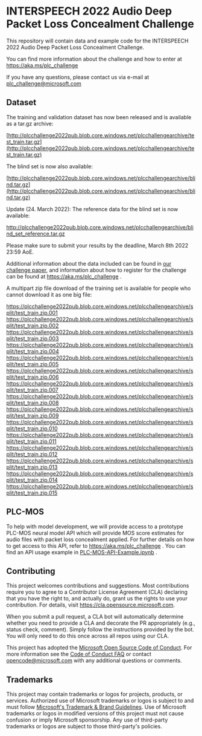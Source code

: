 # INTERSPEECH 2022 Audio Deep Packet Loss Concealment Challenge

This repository will contain data and example code for the INTERSPEECH 2022 Audio Deep 
Packet Loss Concealment Challenge.

You can find more information about the challenge and how to enter at https://aka.ms/plc_challenge

If you have any questions, please contact us via e-mail at plc_challenge@microsoft.com

## Dataset

The training and validation dataset has now been released and is available as a tar.gz archive:

[http://plcchallenge2022pub.blob.core.windows.net/plcchallengearchive/test_train.tar.gz](http://plcchallenge2022pub.blob.core.windows.net/plcchallengearchive/test_train.tar.gz)

The blind set is now also available:

[http://plcchallenge2022pub.blob.core.windows.net/plcchallengearchive/blind.tar.gz](http://plcchallenge2022pub.blob.core.windows.net/plcchallengearchive/blind.tar.gz)

Update (24. March 2022): The reference data for the blind set is now available:

http://plcchallenge2022pub.blob.core.windows.net/plcchallengearchive/blind_set_reference.tar.gz

Please make sure to submit your results by the deadline, March 8th 2022 23:59 AoE.

Additional information about the data included can be found in [our challenge paper](INTERSPEECH_2022_Deep_PLC_Challenge.pdf), and information about how to register for the challenge can be found at https://aka.ms/plc_challenge .

A multipart zip file download of the training set is available for people who cannot download it as one big file:

https://plcchallenge2022pub.blob.core.windows.net/plcchallengearchive/split/test_train.zip.001
https://plcchallenge2022pub.blob.core.windows.net/plcchallengearchive/split/test_train.zip.002
https://plcchallenge2022pub.blob.core.windows.net/plcchallengearchive/split/test_train.zip.003
https://plcchallenge2022pub.blob.core.windows.net/plcchallengearchive/split/test_train.zip.004
https://plcchallenge2022pub.blob.core.windows.net/plcchallengearchive/split/test_train.zip.005
https://plcchallenge2022pub.blob.core.windows.net/plcchallengearchive/split/test_train.zip.006
https://plcchallenge2022pub.blob.core.windows.net/plcchallengearchive/split/test_train.zip.007
https://plcchallenge2022pub.blob.core.windows.net/plcchallengearchive/split/test_train.zip.008
https://plcchallenge2022pub.blob.core.windows.net/plcchallengearchive/split/test_train.zip.009
https://plcchallenge2022pub.blob.core.windows.net/plcchallengearchive/split/test_train.zip.010
https://plcchallenge2022pub.blob.core.windows.net/plcchallengearchive/split/test_train.zip.011
https://plcchallenge2022pub.blob.core.windows.net/plcchallengearchive/split/test_train.zip.012
https://plcchallenge2022pub.blob.core.windows.net/plcchallengearchive/split/test_train.zip.013
https://plcchallenge2022pub.blob.core.windows.net/plcchallengearchive/split/test_train.zip.014
https://plcchallenge2022pub.blob.core.windows.net/plcchallengearchive/split/test_train.zip.015


## PLC-MOS

To help with model development, we will provide access to a prototype PLC-MOS neural model API which will provide MOS score estimates for audio files with packet loss concealment applied.
For further details on how to get access to this API, refer to https://aka.ms/plc_challenge . You can find an API usage example in [PLC-MOS-API-Example.ipynb](PLC-MOS-API-Example.ipynb) .

## Contributing

This project welcomes contributions and suggestions.  Most contributions require you to agree to a
Contributor License Agreement (CLA) declaring that you have the right to, and actually do, grant us
the rights to use your contribution. For details, visit https://cla.opensource.microsoft.com.

When you submit a pull request, a CLA bot will automatically determine whether you need to provide
a CLA and decorate the PR appropriately (e.g., status check, comment). Simply follow the instructions
provided by the bot. You will only need to do this once across all repos using our CLA.

This project has adopted the [Microsoft Open Source Code of Conduct](https://opensource.microsoft.com/codeofconduct/).
For more information see the [Code of Conduct FAQ](https://opensource.microsoft.com/codeofconduct/faq/) or
contact [opencode@microsoft.com](mailto:opencode@microsoft.com) with any additional questions or comments.

## Trademarks

This project may contain trademarks or logos for projects, products, or services. Authorized use of Microsoft 
trademarks or logos is subject to and must follow 
[Microsoft's Trademark & Brand Guidelines](https://www.microsoft.com/en-us/legal/intellectualproperty/trademarks/usage/general).
Use of Microsoft trademarks or logos in modified versions of this project must not cause confusion or imply Microsoft sponsorship.
Any use of third-party trademarks or logos are subject to those third-party's policies.
